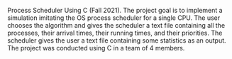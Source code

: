 Process Scheduler Using C (Fall 2021). The project goal is to implement a simulation imitating the OS process scheduler for a single CPU. The user chooses the algorithm and gives the scheduler a text file containing all the processes, their arrival times, their running times, and their priorities. The scheduler gives the user a text file containing some statistics as an output. The project was conducted using C in a team of 4 members.
